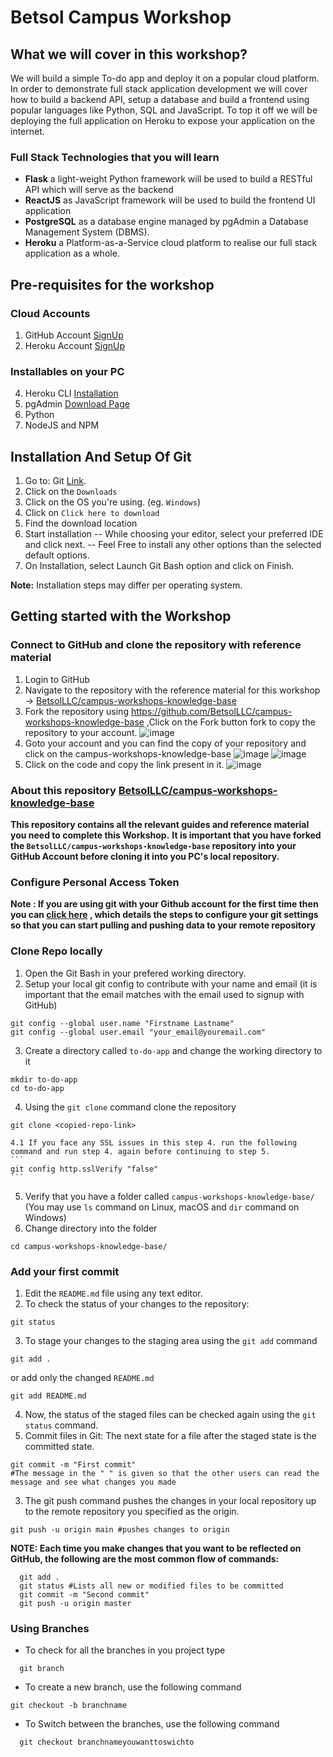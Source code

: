 # Betsol Campus Workshop 
## What we will cover in this workshop?
We will build a simple To-do app and deploy it on a popular cloud platform. In order to demonstrate full stack application development we will cover how to build a backend API, setup a database and build a frontend using popular languages like Python, SQL and JavaScript. To top it off we will be deploying the full application on Heroku to expose your application on the internet.

### Full Stack Technologies that you will learn
- **Flask** a light-weight Python framework will be used to build a RESTful API which will serve as the backend
- **ReactJS** as JavaScript framework will be used to build the frontend UI application
- **PostgreSQL** as a database engine managed by pgAdmin a Database Management System (DBMS).
- **Heroku** a Platform-as-a-Service cloud platform to realise our full stack application as a whole.

## Pre-requisites for the workshop 
### Cloud Accounts
1. GitHub Account [SignUp](https://github.com/signup)
2. Heroku Account [SignUp](https://signup.heroku.com/)

### Installables on your PC
4. Heroku CLI [Installation](https://devcenter.heroku.com/articles/heroku-cli)
5. pgAdmin [Download Page](https://www.pgadmin.org/download/)
6. Python 
7. NodeJS and NPM

##  Installation And Setup Of Git
1. Go to: Git [Link](git-scm.com).
2. Click on the `Downloads`
3. Click on the OS you're using. (eg. `Windows`)
4. Click on `Click here to download`
5. Find the download location
6. Start installation 
-- While choosing your editor, select your preferred IDE and click next. 
-- Feel Free to install any other options than the selected default options. 
7. On Installation, select Launch Git Bash option and click on Finish. 

**Note:** Installation steps may differ per operating system.  

## Getting started with the Workshop
### Connect to GitHub and clone the repository with reference material
1. Login to GitHub
2. Navigate to the repository with the reference material for this workshop -> [BetsolLLC/campus-workshops-knowledge-base](https://github.com/BetsolLLC/campus-workshops-knowledge-base)
3. Fork the repository using https://github.com/BetsolLLC/campus-workshops-knowledge-base 
   ,Click on the Fork button fork to copy the repository to your account. 
   ![image](https://user-images.githubusercontent.com/47311332/166196562-a6e4d5d0-6a35-42b0-9b52-0da6a5ee07d3.png)
3. Goto your account and you can find the copy of your repository and click on the campus-workshops-knowledge-base
    ![image](https://user-images.githubusercontent.com/47311332/166196241-7a3567ed-a0a7-4206-a1b4-57ae035d25f1.png)
    ![image](https://user-images.githubusercontent.com/47311332/166196306-580ec304-5ff9-42ef-b097-8586ebb8882c.png)
4. Click on the code and copy the link present in it.
    ![image](https://user-images.githubusercontent.com/47311332/166196490-b4774fb0-3125-48c0-949b-9c8896862561.png)

### About this repository [BetsolLLC/campus-workshops-knowledge-base](https://github.com/BetsolLLC/campus-workshops-knowledge-base)
**This repository contains all the relevant guides and reference material you need to complete this Workshop.**
**It is important that you have forked the `BetsolLLC/campus-workshops-knowledge-base` repository into your GitHub Account before cloning it into you PC's local repository.**


### Configure Personal Access Token
**Note : If you are using git with your Github account for the first time then you can [click here](https://docs.github.com/en/authentication/keeping-your-account-and-data-secure/creating-a-personal-access-token) , which details the steps to configure your git settings so that you can start pulling and pushing data to your remote repository**

### Clone Repo locally
1. Open the Git Bash in your prefered working directory.
2. Setup your local git config to contribute with your name and email (it is important that the email matches with the email used to signup with GitHub)
```
git config --global user.name "Firstname Lastname"
git config --global user.email "your_email@youremail.com"
```
3. Create a directory called `to-do-app` and change the working directory to it
```
mkdir to-do-app 
cd to-do-app 
```
4. Using the `git clone` command clone the repository
```
git clone <copied-repo-link> 
 ```
    4.1 If you face any SSL issues in this step 4. run the following command and run step 4. again before continuing to step 5. 
    ```
    git config http.sslVerify "false" 
    ```
5. Verify that you have a folder called `campus-workshops-knowledge-base/` (You may use `ls` command on Linux, macOS and `dir` command on Windows)
6. Change directory into the folder
```
cd campus-workshops-knowledge-base/ 
```

### Add your first commit
1. Edit the `README.md` file using any text editor.
2. To check the status of your changes to the repository: 
``` 
git status 
```
3. To stage your changes to the staging area using the `git add` command
```
git add .
```
or add only the changed `README.md` 
```
git add README.md
```
4. Now, the status of the staged files can be checked again using the `git status` command.
5. Commit files in Git: The next state for a file after the staged state is the committed state. 
```
git commit -m "First commit" 
#The message in the " " is given so that the other users can read the message and see what changes you made 
```
3. The git push command pushes the changes in your local repository up to the remote repository you specified as the origin. 
```
git push -u origin main #pushes changes to origin 
```
**NOTE: Each time you make changes that you want to be reflected on GitHub, the following are the most common flow of commands:** 
```
  git add . 
  git status #Lists all new or modified files to be committed 
  git commit -m "Second commit" 
  git push -u origin master 
```  
### Using Branches  
- To check for all the branches in you project type 
```
  git branch 
```
- To create a new branch, use the following command 
```
git checkout -b branchname 
```
- To Switch between the branches, use the following command 
```
  git checkout branchnameyouwanttoswichto   
```
